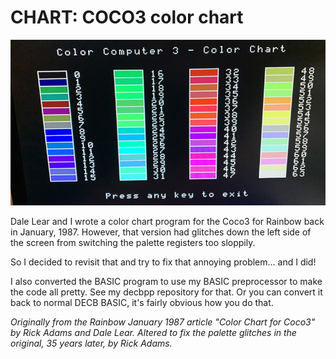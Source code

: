 CHART: COCO3 color chart
==========

![](images/chart.jpg)

Dale Lear and I wrote a color chart program for the Coco3 for Rainbow back in January, 1987.  However, that version had
glitches down the left side of the screen from switching the palette registers too sloppily.

So I decided to revisit that and try to fix that annoying problem... and I did!

I also converted the BASIC program to use my BASIC preprocessor to make the code all pretty.  See my decbpp repository for that.
Or you can convert it back to normal DECB BASIC, it's fairly obvious how you do that.

_Originally from the Rainbow January 1987 article "Color Chart for Coco3" by Rick Adams and Dale Lear.  Altered to fix the palette glitches in the original, 35 years later, by Rick Adams._
